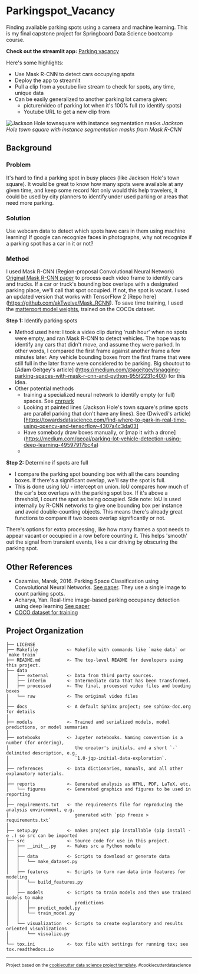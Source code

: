 Parkingspot_Vacancy
==============================

Finding available parking spots using a camera and machine learning.  This is my final capstone project for Springboard Data Science bootcamp course. 

**Check out the streamlit app:** [Parking vacancy](https://share.streamlit.io/rejexx/parkingspot_vacancy/main/src/streamlit_app.py)

Here's some highlights:

* Use Mask R-CNN to detect cars occupying spots
* Deploy the app to streamlit 
* Pull a clip from a youtube live stream to check for spots, any time, unique data
* Can be easily generalized to another parking lot camera given:
    * picture/video of parking lot when it's 100% full (to identify spots)
    * Youtube URL to get a new clip from

![Jackson Hole townsquare with instance segmentation masks](https://github.com/rejexx/Parkingspot_Vacancy/raw/main/docs/townsquare_with_masks.png)
_Jackson Hole town square with instance segmentation masks from Mask R-CNN_

## Background

### Problem 

It's hard to find a parking spot in busy places (like Jackson Hole's town square).  It would be great to know how many spots were available at any given time, and keep some record  Not only would this help travelers, it could be used by city planners to identify under used parking or areas that need more parking.  

### Solution

Use webcam data to detect which spots have cars in them using machine learning!  If google can recognize faces in photographs, why not recognize if a parking spot has a car in it or not?

### Method

I used Mask R-CNN (Region-proposal Convolutional Neural Network) [Original Mask R-CNN paper](https://arxiv.org/abs/1703.06870) to process each video frame to identify cars and trucks.  If a car or truck's bounding box overlaps with a designated parking place, we'll call that spot occupied.  If not, the spot is vacant.  I used an updated version that works with TensorFlow 2 [Repo here] (https://github.com/akTwelve/Mask_RCNN).  To save time training, I used the [matterport model weights](https://github.com/matterport/Mask_RCNN), trained on the COCOs dataset.

**Step 1:** Identify parking spots

- Method used here: I took a video clip during 'rush hour' when no spots were empty, and ran Mask R-CNN to detect vehicles.  The hope was to identify any cars that didn't move, and assume they were parked.  In other words, I compared the first frame against another frame a few minutes later. Any vehicle bounding boxes from the first frame that were still full in the later frame were considered to be parking.  Big shoutout to [Adam Geitgey's article] (https://medium.com/@ageitgey/snagging-parking-spaces-with-mask-r-cnn-and-python-955f2231c400) for this idea.
- Other potential methods
  -  training a specialized neural network to identify empty (or full) spaces. See [cnrpark](http://cnrpark.it/)
  -  Looking at painted lines (Jackson Hole's town square's prime spots are parallel parking that don't have any lines). See  (Dwivedi's article)[https://towardsdatascience.com/find-where-to-park-in-real-time-using-opencv-and-tensorflow-4307a4c3da03]
  - Have somebody draw boxes manually, or [map it with a drone] (https://medium.com/geoai/parking-lot-vehicle-detection-using-deep-learning-49597917bc4a)
  - 

**Step 2:** Determine if spots are full

* I compare the parking spot bounding box with all the cars bounding boxes. If there's a significant overlap, we'll say the spot is full.
* This is done using IoU - intercept on union.  IoU compares how much of the car's box overlaps with the parking spot box.  If it's above a threshold, I count the spot as being occupied.  Side note: IoU is used internally by R-CNN networks to give one bounding box per instance and avoid double-counting objects.  This means there's already great functions to compare if two boxes overlap significantly or not.  

There's options for extra processing, like how many frames a spot needs to appear vacant or occupied in a row before counting it. This helps 'smooth' out the signal from transient events, like a car driving by obscuring the parking spot.

## Other References

* Cazamias, Marek, 2016. Parking Space Classification using Convolutional Neural Networks.   [See paper](http://cs231n.stanford.edu/reports/2016/pdfs/280_Report.pdf).  They use a single image to count parking spots.
* Acharya, Yan. Real-time image-based parking occupancy detection using deep learning [See paper](http://ceur-ws.org/Vol-2087/paper5.pdf)
* [COCO dataset for training](http://cocodataset.org/)


Project Organization
------------

    ├── LICENSE
    ├── Makefile           <- Makefile with commands like `make data` or `make train`
    ├── README.md          <- The top-level README for developers using this project.
    ├── data
    │   ├── external       <- Data from third party sources.
    │   ├── interim        <- Intermediate data that has been transformed.
    │   ├── processed      <- The final, processed video files and bouding boxes
    │   └── raw            <- The original video files
    │
    ├── docs               <- A default Sphinx project; see sphinx-doc.org for details
    │
    ├── models             <- Trained and serialized models, model predictions, or model summaries
    │
    ├── notebooks          <- Jupyter notebooks. Naming convention is a number (for ordering),
    │                         the creator's initials, and a short `-` delimited description, e.g.
    │                         `1.0-jqp-initial-data-exploration`.
    │
    ├── references         <- Data dictionaries, manuals, and all other explanatory materials.
    │
    ├── reports            <- Generated analysis as HTML, PDF, LaTeX, etc.
    │   └── figures        <- Generated graphics and figures to be used in reporting
    │
    ├── requirements.txt   <- The requirements file for reproducing the analysis environment, e.g.
    │                         generated with `pip freeze > requirements.txt`
    │
    ├── setup.py           <- makes project pip installable (pip install -e .) so src can be imported
    ├── src                <- Source code for use in this project.
    │   ├── __init__.py    <- Makes src a Python module
    │   │
    │   ├── data           <- Scripts to download or generate data
    │   │   └── make_dataset.py
    │   │
    │   ├── features       <- Scripts to turn raw data into features for modeling
    │   │   └── build_features.py
    │   │
    │   ├── models         <- Scripts to train models and then use trained models to make
    │   │   │                 predictions
    │   │   ├── predict_model.py
    │   │   └── train_model.py
    │   │
    │   └── visualization  <- Scripts to create exploratory and results oriented visualizations
    │       └── visualize.py
    │
    └── tox.ini            <- tox file with settings for running tox; see tox.readthedocs.io


--------

<p><small>Project based on the <a target="_blank" href="https://drivendata.github.io/cookiecutter-data-science/">cookiecutter data science project template</a>. #cookiecutterdatascience</small></p>
